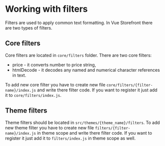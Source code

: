 # Working with filters

Filters are used to apply common text formatting. In Vue Storefront there are two types of filters.


## Core filters

Core filters are located in `core/filters` folder. There are two core filters:

* price - it converts number to price string,
* htmlDecode - it decodes any named and numerical character references in text.

To add new core filter you have to create new file `core/filters/{filter-name}/index.js` and write there filter code. If you want to register it just add it to `core/filters/index.js`.

## Theme filters

Theme filters should be located in `src/themes/{theme_name}/filters`. To add new theme filter you have to create new file `filters/{filter-name}/index.js` in theme scope and write there filter code. If you want to register it just add it to `filters/index.js` in theme scope as well.
